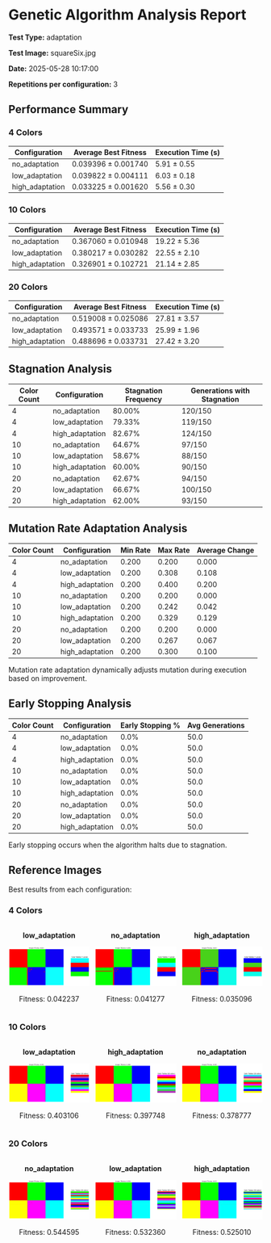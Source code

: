 # Genetic Algorithm Analysis Report

**Test Type:** adaptation

**Test Image:** squareSix.jpg

**Date:** 2025-05-28 10:17:00

**Repetitions per configuration:** 3

## Performance Summary


### 4 Colors

| Configuration | Average Best Fitness | Execution Time (s) |
|---------------|----------------------|--------------------|
| no_adaptation | 0.039396 ± 0.001740 | 5.91 ± 0.55 |
| low_adaptation | 0.039822 ± 0.004111 | 6.03 ± 0.18 |
| high_adaptation | 0.033225 ± 0.001620 | 5.56 ± 0.30 |


### 10 Colors

| Configuration | Average Best Fitness | Execution Time (s) |
|---------------|----------------------|--------------------|
| no_adaptation | 0.367060 ± 0.010948 | 19.22 ± 5.36 |
| low_adaptation | 0.380217 ± 0.030282 | 22.55 ± 2.10 |
| high_adaptation | 0.326901 ± 0.102721 | 21.14 ± 2.85 |


### 20 Colors

| Configuration | Average Best Fitness | Execution Time (s) |
|---------------|----------------------|--------------------|
| no_adaptation | 0.519008 ± 0.025086 | 27.81 ± 3.57 |
| low_adaptation | 0.493571 ± 0.033733 | 25.99 ± 1.96 |
| high_adaptation | 0.488696 ± 0.033731 | 27.42 ± 3.20 |


## Stagnation Analysis

| Color Count | Configuration | Stagnation Frequency | Generations with Stagnation |
|-------------|---------------|----------------------|---------------------|
| 4 | no_adaptation | 80.00% | 120/150 |
| 4 | low_adaptation | 79.33% | 119/150 |
| 4 | high_adaptation | 82.67% | 124/150 |
| 10 | no_adaptation | 64.67% | 97/150 |
| 10 | low_adaptation | 58.67% | 88/150 |
| 10 | high_adaptation | 60.00% | 90/150 |
| 20 | no_adaptation | 62.67% | 94/150 |
| 20 | low_adaptation | 66.67% | 100/150 |
| 20 | high_adaptation | 62.00% | 93/150 |

## Mutation Rate Adaptation Analysis

| Color Count | Configuration | Min Rate | Max Rate | Average Change |
|-------------|---------------|----------|----------|---------------|
| 4 | no_adaptation | 0.200 | 0.200 | 0.000 |
| 4 | low_adaptation | 0.200 | 0.308 | 0.108 |
| 4 | high_adaptation | 0.200 | 0.400 | 0.200 |
| 10 | no_adaptation | 0.200 | 0.200 | 0.000 |
| 10 | low_adaptation | 0.200 | 0.242 | 0.042 |
| 10 | high_adaptation | 0.200 | 0.329 | 0.129 |
| 20 | no_adaptation | 0.200 | 0.200 | 0.000 |
| 20 | low_adaptation | 0.200 | 0.267 | 0.067 |
| 20 | high_adaptation | 0.200 | 0.300 | 0.100 |

Mutation rate adaptation dynamically adjusts mutation during execution based on improvement.

## Early Stopping Analysis

| Color Count | Configuration | Early Stopping % | Avg Generations |
|-------------|---------------|------------------|----------------|
| 4 | no_adaptation | 0.0% | 50.0 |
| 4 | low_adaptation | 0.0% | 50.0 |
| 4 | high_adaptation | 0.0% | 50.0 |
| 10 | no_adaptation | 0.0% | 50.0 |
| 10 | low_adaptation | 0.0% | 50.0 |
| 10 | high_adaptation | 0.0% | 50.0 |
| 20 | no_adaptation | 0.0% | 50.0 |
| 20 | low_adaptation | 0.0% | 50.0 |
| 20 | high_adaptation | 0.0% | 50.0 |

Early stopping occurs when the algorithm halts due to stagnation.

## Reference Images

Best results from each configuration:


### 4 Colors

<div style='display: grid; grid-template-columns: repeat(3, 1fr); gap: 10px;'>
<div style='text-align: center;'>
<p><strong>low_adaptation</strong></p>
<img src='colors_4\low_adaptation.png' style='width: 100%; max-width: 300px;'>
<p>Fitness: 0.042237</p>
</div>
<div style='text-align: center;'>
<p><strong>no_adaptation</strong></p>
<img src='colors_4\no_adaptation.png' style='width: 100%; max-width: 300px;'>
<p>Fitness: 0.041277</p>
</div>
<div style='text-align: center;'>
<p><strong>high_adaptation</strong></p>
<img src='colors_4\high_adaptation.png' style='width: 100%; max-width: 300px;'>
<p>Fitness: 0.035096</p>
</div>
</div>


### 10 Colors

<div style='display: grid; grid-template-columns: repeat(3, 1fr); gap: 10px;'>
<div style='text-align: center;'>
<p><strong>low_adaptation</strong></p>
<img src='colors_10\low_adaptation.png' style='width: 100%; max-width: 300px;'>
<p>Fitness: 0.403106</p>
</div>
<div style='text-align: center;'>
<p><strong>high_adaptation</strong></p>
<img src='colors_10\high_adaptation.png' style='width: 100%; max-width: 300px;'>
<p>Fitness: 0.397748</p>
</div>
<div style='text-align: center;'>
<p><strong>no_adaptation</strong></p>
<img src='colors_10\no_adaptation.png' style='width: 100%; max-width: 300px;'>
<p>Fitness: 0.378777</p>
</div>
</div>


### 20 Colors

<div style='display: grid; grid-template-columns: repeat(3, 1fr); gap: 10px;'>
<div style='text-align: center;'>
<p><strong>no_adaptation</strong></p>
<img src='colors_20\no_adaptation.png' style='width: 100%; max-width: 300px;'>
<p>Fitness: 0.544595</p>
</div>
<div style='text-align: center;'>
<p><strong>low_adaptation</strong></p>
<img src='colors_20\low_adaptation.png' style='width: 100%; max-width: 300px;'>
<p>Fitness: 0.532360</p>
</div>
<div style='text-align: center;'>
<p><strong>high_adaptation</strong></p>
<img src='colors_20\high_adaptation.png' style='width: 100%; max-width: 300px;'>
<p>Fitness: 0.525010</p>
</div>
</div>

